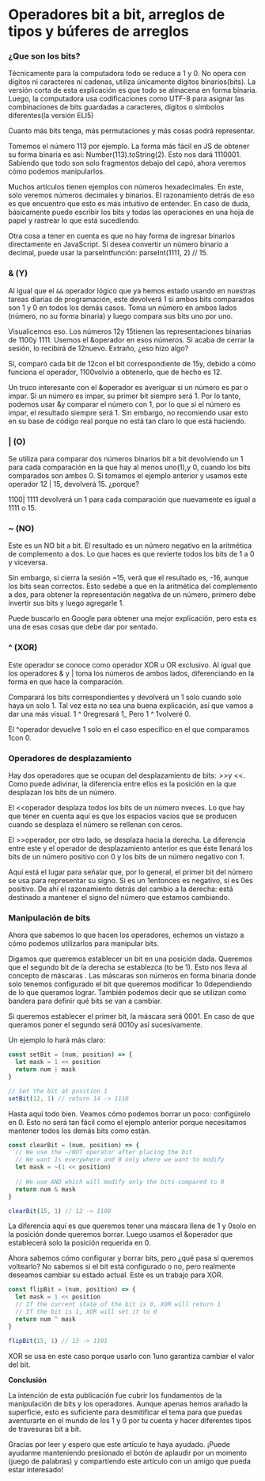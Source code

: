 # Operadores bit a bit, arreglos de tipos y búferes de arreglos #

### **¿Que son los bits?**

Técnicamente para la computadora todo se reduce a 1 y 0. No opera con dígitos ni caracteres ni cadenas, utiliza únicamente dígitos binarios(bits).
La versión corta de esta explicación es que todo se almacena en forma binaria. Luego, la computadora usa codificaciones como UTF-8 para asignar las combinaciones de bits guardadas a caracteres, dígitos o símbolos diferentes(la versión ELI5)

Cuanto más bits tenga, más permutaciones y más cosas podrá representar. 

Tomemos el número 113 por ejemplo. La forma más fácil en JS de obtener su forma binaria es así: Number(113).toString(2). Esto nos dará 1110001. Sabiendo que todo son solo fragmentos debajo del capó, ahora veremos cómo podemos manipularlos.

Muchos artículos tienen ejemplos con números hexadecimales. En este, solo veremos números decimales y binarios. El razonamiento detrás de eso es que encuentro que esto es más intuitivo de entender. En caso de duda, básicamente puede escribir los bits y todas las operaciones en una hoja de papel y rastrear lo que está sucediendo.

Otra cosa a tener en cuenta es que no hay forma de ingresar binarios directamente en JavaScript. Si desea convertir un número binario a decimal, puede usar la parseIntfunción: parseInt(1111, 2) // 15.

### **& (Y)**
Al igual que el `&&` operador lógico que ya hemos estado usando en nuestras tareas diarias de programación, este devolverá 1 si ambos bits comparados son 1 y 0 en todos los demás casos. Toma un número en ambos lados (número, no su forma binaria) y luego compara sus bits uno por uno.

Visualicemos eso. Los números 12y 15tienen las representaciones binarias de 1100y 1111. Usemos el &operador en esos números. Si acaba de cerrar la sesión, lo recibirá de 12nuevo. Extraño, ¿eso hizo algo?

Sí, comparó cada bit de 12con el bit correspondiente de 15y, debido a cómo funciona el operador, 1100volvió a obtenerlo, que de hecho es 12.

Un truco interesante con el &operador es averiguar si un número es par o impar. Si un número es impar, su primer bit siempre será 1. Por lo tanto, podemos usar &y comparar el número con 1, por lo que si el número es impar, el resultado siempre será 1. Sin embargo, no recomiendo usar esto en su base de código real porque no está tan claro lo que está haciendo.

### **| (O)**
Se utiliza para comparar dos números binarios bit a bit devolviendo un 1 para cada comparación en la que hay al menos uno(1),y 0, cuando los bits comparados son ambos 0. Si tomamos el ejemplo anterior y usamos este operador 12 | 15, devolverá 15. ¿porque?

1100| 1111 devolverá un 1 para cada comparación que nuevamente es igual a 1111 o 15.

### **~ (NO)**
Este es un NO bit a bit. El resultado es un número negativo en la aritmética de complemento a dos. Lo que haces es que revierte todos los bits de 1 a 0 y viceversa. 

Sin embargo, si cierra la sesión ~15, verá que el resultado es, -16, aunque los bits sean correctos. Esto sedebe a que en la aritmética del complemento a dos, para obtener la representación negativa de un número, primero debe invertir sus bits y luego agregarle 1. 

Puede buscarlo en Google para obtener una mejor explicación, pero esta es una de esas cosas que debe dar por sentado.

### **^ (XOR)**

Este operador se conoce como operador XOR u OR exclusivo. Al igual que los operadores & y | toma los números de ambos lados, diferenciando en la forma en que hace la comparación.

Comparará los bits correspondientes y devolverá un 1 solo cuando solo haya un solo 1. Tal vez esta no sea una buena explicación, así que vamos a dar una más visual. 1 ^ 0regresará 1_ Pero 1 ^ 1volveré 0.

El ^operador devuelve 1 solo en el caso específico en el que comparamos 1con 0.

### **Operadores de desplazamiento**

Hay dos operadores que se ocupan del desplazamiento de bits:  >>y <<. Como puede adivinar, la diferencia entre ellos es la posición en la que desplazan los bits de un número.

El <<operador desplaza todos los bits de un número nveces. Lo que hay que tener en cuenta aquí es que los espacios vacíos que se producen cuando se desplaza el número se rellenan con ceros.

El >>operador, por otro lado, se desplaza hacia la derecha. La diferencia entre este y el operador de desplazamiento anterior es que éste llenará los bits de un número positivo con 0 y los bits de un número negativo con 1.

Aquí está el lugar para señalar que, por lo general, el primer bit del número se usa para representar su signo. Si es un 1entonces es negativo, si es 0es positivo. De ahí el razonamiento detrás del cambio a la derecha: está destinado a mantener el signo del número que estamos cambiando.

### **Manipulación de bits**
Ahora que sabemos lo que hacen los operadores, echemos un vistazo a cómo podemos utilizarlos para manipular bits.

Digamos que queremos establecer un bit en una posición dada. Queremos que el segundo bit de la derecha se establezca (to be 1). Esto nos lleva al concepto de máscaras . Las máscaras son números en forma binaria donde solo tenemos configurado el bit que queremos modificar 1o 0dependiendo de lo que queramos lograr. También podemos decir que se utilizan como bandera para definir qué bits se van a cambiar.

Si queremos establecer el primer bit, la máscara será 0001. En caso de que queramos poner el segundo será 0010y así sucesivamente.

Un ejemplo lo hará más claro:
```javascript
const setBit = (num, position) => {
  let mask = 1 << position
  return num | mask
}

// Set the bit at position 1
setBit(12, 1) // return 14 -> 1110
```
Hasta aquí todo bien. Veamos cómo podemos borrar un poco: configúrelo en 0. Esto no será tan fácil como el ejemplo anterior porque necesitamos mantener todos los demás bits como están.
```javascript
const clearBit = (num, position) => {
  // We use the ~/NOT operator after placing the bit
  // We want 1s everywhere and 0 only where we want to modify
  let mask = ~(1 << position)
  
  // We use AND which will modify only the bits compared to 0
  return num & mask
}

clearBit(15, 1) // 12 -> 1100
```
La diferencia aquí es que queremos tener una máscara llena de 1 y 0solo en la posición donde queremos borrar. Luego usamos el &operador que establecerá solo la posición requerida en 0.

Ahora sabemos cómo configurar y borrar bits, pero ¿qué pasa si queremos voltearlo? No sabemos si el bit está configurado o no, pero realmente deseamos cambiar su estado actual. Este es un trabajo para XOR.
```javascript
const flipBit = (num, position) => {
  let mask = 1 << position
  // If the current state of the bit is 0, XOR will return 1
  // If the bit is 1, XOR will set it to 0
  return num ^ mask
}

flipBit(15, 1) // 13 -> 1101
```
XOR se usa en este caso porque usarlo con 1uno garantiza cambiar el valor del bit.

**Conclusión**

La intención de esta publicación fue cubrir los fundamentos de la manipulación de bits y los operadores. Aunque apenas hemos arañado la superficie, esto es suficiente para desmitificar el tema para que puedas aventurarte en el mundo de los 1 y 0 por tu cuenta y hacer diferentes tipos de travesuras bit a bit.

Gracias por leer y espero que este artículo te haya ayudado. ¡Puede ayudarme manteniendo presionado el botón de aplaudir por un momento (juego de palabras) y compartiendo este artículo con un amigo que pueda estar interesado!